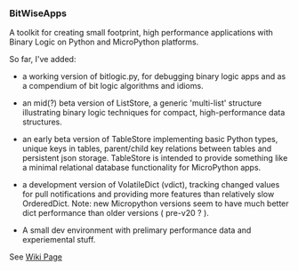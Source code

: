 ### BitWiseApps

A toolkit for creating small footprint, high performance applications with Binary Logic on Python and MicroPython platforms. 

So far, I've added:

* a working version of bitlogic.py, for debugging binary logic apps and as a compendium of bit logic algorithms and idioms.

* an mid(?) beta version of ListStore, a generic 'multi-list' structure illustrating binary logic techniques for compact, high-performance data structures.

* an early beta version of TableStore implementing basic Python types, unique keys in tables, parent/child key relations between tables and persistent json storage.  TableStore is intended to provide something like a minimal relational database functionality for MicroPython apps.   

* a development version of VolatileDict (vdict), tracking changed values for pull notifications and providing more features than relatively slow OrderedDict.  Note: new Micropython versions seem to have much better dict performance than older versions ( pre-v20 ? ). 

* A small dev environment with prelimary performance data and experiemental stuff.  

See [Wiki Page](https://github.com/billbreit/BitWiseApps/wiki)
